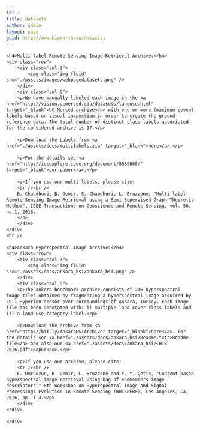 ```yaml
---
id: 2
title: datasets
author: admin
layout: page
guid: http://www.bigearth.eu/datasets
---
```

<div class="bg-faded p-4 my-4">
	<div class="bg-faded p-4 my-4">
	
	<h4>Multi-label Remote Sensing Image Retrieval Archive:</h4>
 	<div class="row">
		<div class="col-3">
			<img class="img-fluid" src="./assets/images/webpagedatasets.png" />
		</div>
		<div class="col-9">
		<p>We have manually labeled each image in the <a href="http://vision.ucmerced.edu/datasets/landuse.html" target="_blank">UC-Merced archive</a> with one or more (maximum seven) labels based on visual inspection in order to create the ground reference data. The total number of distinct class labels associated for the considered archive is 17.</p>  

		<p>Download the Labels from <a href="./assets/docs/multilabels.zip" target="_blank">here</a>.</p>
 
		<p>For the details see <a href="http://ieeexplore.ieee.org/document/8089668/" target="_blank">our paper</a>.</p>

		<p>If you use our multi-labels, please cite: 
		<br /><br />
		B. Chaudhuri, B. Demir, S. Chaudhuri, L. Bruzzone, "Multi-label Remote Sensing Image Retrieval using a Semi-Supervised Graph-Theoretic Method", IEEE Transactions on Geoscience and Remote Sensing, vol. 56, no.1, 2018. 
		</p>
		</div>
	</div>
	<hr />

	<h4>Ankara Hyperspectral Image Archive:</h4>
	<div class="row">
		<div class="col-3">
			<img class="img-fluid" src="./assets/docs/ankara_hsi/ankara_hsi.png" />
		</div>
        <div class="col-9">
		<p>The Ankara benchmark archive consists of 216 hyperspectral image tiles obtained by fragmenting a hyperspectral image acquired by EO-1 Hyperion sensor over surroundings of Ankara, Turkey. Each image tile has been annotated with: i) multiple land-cover class labels and ii) a land-use category label.</p> 

		<p>Download the archive from <a href="http://bit.ly/AnkaraHSIArchive" target="_blank">here</a>. For the details see <a href="./assets/docs/ankara_hsi/Readme.txt">Readme file</a> and also our <a href="./assets/docs/ankara_hsi/CHIR-2016.pdf">paper</a>.</p>
		
		<p>If you use our archive, please cite:
		<br /><br />
		F. Ömrüuzun, B. Demir, L. Bruzzone and Y. Y. Çetin, "Content based hyperspectral image retrieval using bag of endmembers image descriptors," 8th Workshop on Hyperspectral Image and Signal Processing: Evolution in Remote Sensing (WHISPERS), Los Angeles, CA, 2016, pp. 1-4.</p>
		</div>
    </div>

	</div>
</div>